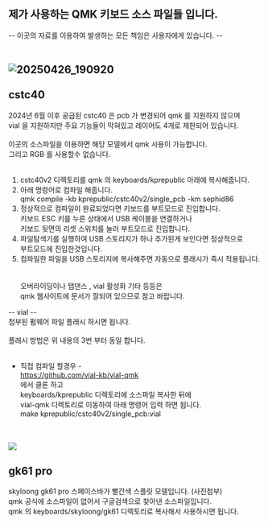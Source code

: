 제가 사용하는 QMK 키보드 소스 파일들 입니다.
--
-- 이곳의 자료를 이용하여 발생하는 모든 책임은 사용자에게 있습니다. -- 
<br>
<br>

![20250426_190920](https://github.com/user-attachments/assets/946bd8a9-b66d-4618-bdf0-c01fac5de286)
<br>
<br>
cstc40
--
2024년 6월 이후 공급된 cstc40 은 pcb 가 변경되어 qmk 를 지원하지 않으며<br>
vial 을 지원하지만 주요 기능들이 막혀있고 레이어도 4개로 제한되어 있습니다.<br>
<br>
이곳의 소스파일을 이용하면 해당 모델에서 qmk 사용이 가능합니다.<br>
그리고 RGB 를 사용할수 없습니다.<br>
<br>
1. cstc40v2 디렉토리를 qmk 의 keyboards/kprepublic 아래에 복사해줍니다.<br>
2. 아래 명령어로 컴파일 해줍니다.<br>
   qmk compile -kb kprepublic/cstc40v2/single_pcb -km sephid86<br>
3. 정상적으로 컴파일이 완료되었다면 키보드를 부트모드로 진입합니다.<br>
   키보드 ESC 키를 누른 상태에서 USB 케이블을 연결하거나<br>
   키보드 뒷면의 리셋 스위치를 눌러 부트모드로 진입합니다.<br>
4. 파일탐색기를 실행하여 USB 스토리지가 하나 추가된게 보인다면 정상적으로<br>
   부트모드에 진입한것입니다.<br>
5. 컴파일한 파일을 USB 스토리지에 복사해주면 자동으로 플래시가 즉시 적용됩니다. <br>
<br><br>
오버라이딩이나 탭댄스 , vial 활성화 기타 등등은 <br>
qmk 웹사이트에 문서가 잘되어 있으므로 참고 바랍니다.<br>

-- vial --<br>
첨부된 펌웨어 파일 플래시 하시면 됩니다.<br>
<br>
플래시 방법은 위 내용의 3번 부터 동일 합니다.<br>
<br>
- 직접 컴파일 할경우 -<br>
https://github.com/vial-kb/vial-qmk<br>
에서 클론 하고<br>
keyboards/kprepublic 디렉토리에 소스파일 복사한 뒤에<br>
vial-qmk 디렉토리로 이동하여 아래 명령어 입력 하면 됩니다.<br>
make kprepublic/cstc40v2/single_pcb:vial<br>
<br>
<br>

<img src="https://github.com/user-attachments/assets/a7e9f4f1-db40-4354-9d6d-72f8d089b8fd">

gk61 pro
--
skyloong gk61 pro 스페이스바가 빨간색 스플릿 모델입니다. (사진첨부)<br>
qmk 공식에 소스파일이 없어서 구글검색으로 찾아낸 소스파일입니다.<br>
qmk 의 keyboards/skyloong/gk61 디렉토리로 복사해서 사용하시면 됩니다.<br>
<br>
<br>

